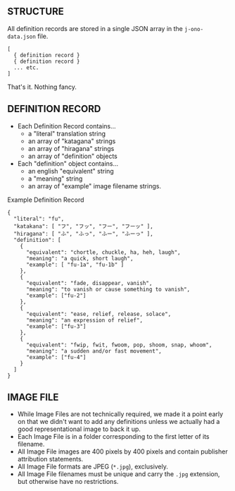 ## STRUCTURE
All definition records are stored in a single JSON array in the `j-ono-data.json` file.
```
[  
  { definition record }  
  { definition record }  
  ... etc.  
]
```

That's it.  Nothing fancy.

## DEFINITION RECORD
* Each Definition Record contains...
  * a "literal" translation string
  * an array of "katagana" strings
  * an array of "hiragana" strings
  * an array of "definition" objects
* Each "definition" object contains...
  * an english "equivalent" string
  * a "meaning" string
  * an array of "example" image filename strings.

Example Definition Record
```
{
  "literal": "fu",
  "katakana": [ "フ", "フッ", "フー", "フーッ" ],
  "hiragana": [ "ふ", "ふっ", "ふー", "ふーっ" ],
  "definition": [
    {
      "equivalent": "chortle, chuckle, ha, heh, laugh",
      "meaning": "a quick, short laugh",
      "example": [ "fu-1a", "fu-1b" ]
    },
    {
      "equivalent": "fade, disappear, vanish",
      "meaning": "to vanish or cause something to vanish",
      "example": ["fu-2"]
    },
    {
      "equivalent": "ease, relief, release, solace",
      "meaning": "an expression of relief",
      "example": ["fu-3"]
    },
    {
      "equivalent": "fwip, fwit, fwoom, pop, shoom, snap, whoom",
      "meaning": "a sudden and/or fast movement",
      "example": ["fu-4"]
    }
  ]
}
```

## IMAGE FILE
* While Image Files are not technically required, we made it a point early on that we didn't want to add any definitions unless we actually had a good representational image to back it up.
* Each Image File is in a folder corresponding to the first letter of its filename.
* All Image File images are 400 pixels by 400 pixels and contain publisher attribution statements.
* All Image File formats are JPEG (`*.jpg`), exclusively.
* All Image File filenames must be unique and carry the `.jpg` extension, but otherwise have no restrictions.
